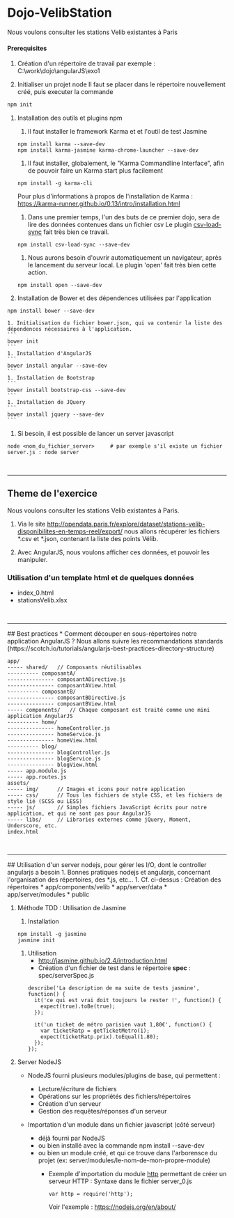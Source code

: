 # Dojo-VelibStation
Nous voulons consulter les stations Velib existantes à Paris

####  Prerequisites
1.  Création d'un répertoire de travail
par exemple : C:\work\dojo\angularJS\exo1

1. Initialiser un projet node
Il faut se placer dans le répertoire nouvellement créé, puis executer la commande
```javascript
npm init
```

1. Installation des outils et plugins npm
    1. Il faut installer le framework Karma et et l'outil de test Jasmine
    ```
    npm install karma --save-dev
    npm install karma-jasmine karma-chrome-launcher --save-dev
    ```
    1. Il faut installer, globalement, le "Karma Commandline Interface", afin de pouvoir faire un Karma start plus facilement
    ```
    npm install -g karma-cli
    ```
    Pour plus d'informations à propos de l'installation de Karma : https://karma-runner.github.io/0.13/intro/installation.html
    
    1. Dans une premier temps, l'un des buts de ce premier dojo, sera de lire des données contenues dans un fichier csv
    Le plugin [csv-load-sync](https://www.npmjs.com/package/csv-load-sync) fait très bien ce travail.
    ```
    npm install csv-load-sync --save-dev
    ```
    
    1. Nous aurons besoin d'ouvrir automatiquement un navigateur, après le lancement du serveur local.
    Le plugin 'open' fait très bien cette action.
    ```
    npm install open --save-dev
    ```
    
1. Installation de Bower et des dépendences utilisées par l'application
```
npm install bower --save-dev
```
    1. Initialisation du fichier bower.json, qui va contenir la liste des dépendences nécessaires à l'application.
    ```            
    bower init
    ```
    1. Installation d'AngularJS
    ```            
    bower install angular --save-dev
    ```
    1. Installation de Bootstrap
    ```            
    bower install bootstrap-css --save-dev
    ```
    1. Installation de JQuery
    ```            
    bower install jquery --save-dev
    ```

1. Si besoin, il est possible de lancer un server javascript
```
node <nom_du_fichier_server>     # par exemple s'il existe un fichier server.js : node server
```

<br />
<hr>

##  Theme de l'exercice
Nous voulons consulter les stations Velib existantes à Paris.

1.  Via le site http://opendata.paris.fr/explore/dataset/stations-velib-disponibilites-en-temps-reel/export/
nous allons récupérer les fichiers *.csv et *.json, contenant la liste des points Vélib.

1.  Avec AngularJS, nous voulons afficher ces données, et pouvoir les manipuler.

###  Utilisation d'un template html et de quelques données
* index_0.html
* stationsVelib.xlsx


<br />
<hr>
##  Best practices
*  Comment découper en sous-répertoires notre application AngularJS ? 
Nous allons suivre les recommandations standards (https://scotch.io/tutorials/angularjs-best-practices-directory-structure)

```
app/
----- shared/   // Composants réutilisables
---------- composantA/
--------------- composantADirective.js
--------------- composantAView.html
---------- composantB/
--------------- composantBDirective.js
--------------- composantBView.html
----- components/   // Chaque composant est traité comme une mini application AngularJS
---------- home/
--------------- homeController.js
--------------- homeService.js
--------------- homeView.html
---------- blog/
--------------- blogController.js
--------------- blogService.js
--------------- blogView.html
----- app.module.js
----- app.routes.js
assets/
----- img/      // Images et icons pour notre application
----- css/      // Tous les fichiers de style CSS, et les fichiers de style lié (SCSS ou LESS)
----- js/       // Simples fichiers JavaScript écrits pour notre application, et qui ne sont pas pour AngularJS
----- libs/     // Libraries externes comme jQuery, Moment, Underscore, etc.
index.html
```

<br />
<hr>
##  Utilisation d'un server nodejs, pour gérer les I/O, dont le controller angularjs a besoin
1. Bonnes pratiques nodejs et angularjs, concernant l'organisation des répertoires, des *.js, etc...
    1. Cf. ci-dessus : Création des répertoires
        * app/components/velib
        * app/server/data
        * app/server/modules
        * public

1. Méthode TDD : Utilisation de Jasmine
    1. Installation
    ```
    npm install -g jasmine
    jasmine init
    ```

    1. Utilisation
        * http://jasmine.github.io/2.4/introduction.html
        * Création d'un fichier de test dans le répertoire **spec** : spec/serverSpec.js
        ```
        describe('La description de ma suite de tests jasmine', function() {
          it('ce qui est vrai doit toujours le rester !', function() {
            expect(true).toBe(true);
          });

          it('un ticket de métro parisien vaut 1,80€', function() {
          	var ticketRatp = getTicketMetro(1);
          	expect(ticketRatp.prix).toEqual(1.80);
          });
        });
        ```

1. Server NodeJS
    - NodeJS fourni plusieurs modules/plugins de base, qui permettent :
        - Lecture/écriture de fichiers
        - Opérations sur les propriétés des fichiers/répertoires
        - Création d'un serveur
        - Gestion des requêtes/réponses d'un serveur

    - Importation d'un module dans un fichier javascript (côté serveur)
      * déjà fourni par NodeJS
      * ou bien installé avec la commande npm install --save-dev
      * ou bien un module créé, et qui ce trouve dans l'arborensce du projet (ex: server/modules/le-nom-de-mon-propre-module)
        * Exemple d'importation du module [http](https://nodejs.org/api/http.html) permettant de créer un serveur HTTP :
          Syntaxe dans le fichier server_0.js

            ```
            var http = require('http');
            ```
          Voir l'exemple : https://nodejs.org/en/about/
